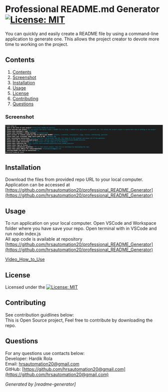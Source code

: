 # Professional README.md Generator [![License: MIT](https://img.shields.io/badge/License-MIT-yellow.svg)](https://opensource.org/licenses/MIT)

  You can quickly and easily create a README file by using a command-line application to generate one. This allows the project creator to devote more time to working on the project.
  
## Contents

1. [Contents](#contents)
2. [Screenshot](#screenshot)
3. [Installation](#installation)
4. [Usage](#usage)
5. [License](#license)
6. [Contributing](#contributing)
7. [Questions](#questions)

### Screenshot
![Demo Screenshot 1](./img/readmeDemo.PNG)

## Installation

Download the files from provided repo URL to your local computer. 
Application can be accessed at [https://github.com/hrsautomation20/professional_README_Generator](https://github.com/hrsautomation20/professional_README_Generator)

## Usage

To run application on your local computer. Open VSCode and Workspace folder where you have save your repo. Open terminal with in VSCode and run node index.js  
All app code is available at repository [https://github.com/hrsautomation20/professional_README_Generator](https://github.com/hrsautomation20/professional_README_Generator)

[Video_How_to_Use](https://drive.google.com/file/d/1SheVXi0dZQ7K8ZjKUFejI9ZqKoiGj12y/view?usp=sharing)

## License

Licensed under the [![License: MIT](https://img.shields.io/badge/License-MIT-yellow.svg)](https://opensource.org/licenses/MIT)

## Contributing

See contribution guidlines below:  
This is Open Source project, Feel free to contribute by downloading the repo.

## Questions

For any questions use contacts below:  
        Developer: Hardik Rola  
        Email: [hrsautomation20@gmail.com](mailto:hrsautomation20@gmail.com)  
        GitHub: [https://github.com/hrsautomation20@gmail.com](https://github.com/hrsautomation20@gmail.com)
  
  *Generated by [readme-generator]*